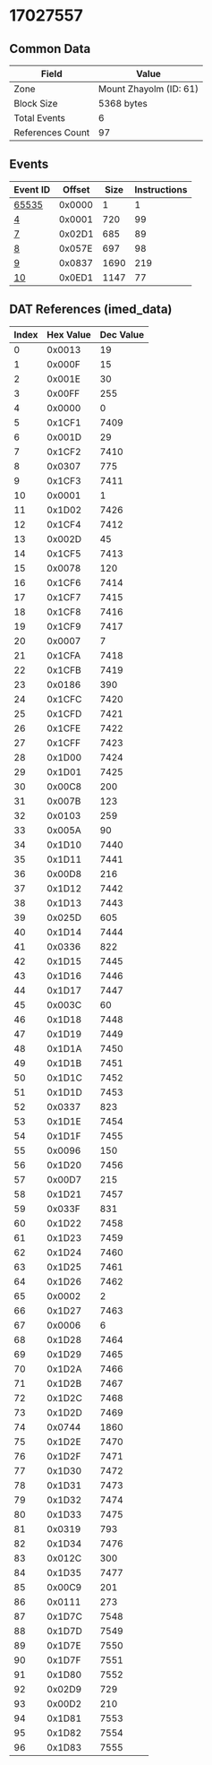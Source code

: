 # 17027557

## Common Data

| Field            | Value                  |
|------------------|------------------------|
| Zone             | Mount Zhayolm (ID: 61) |
| Block Size       | 5368 bytes             |
| Total Events     | 6                      |
| References Count | 97                     |

## Events

| Event ID            | Offset   |   Size |   Instructions |
|---------------------|----------|--------|----------------|
| [65535](./65535.md) | 0x0000   |      1 |              1 |
| [4](./4.md)         | 0x0001   |    720 |             99 |
| [7](./7.md)         | 0x02D1   |    685 |             89 |
| [8](./8.md)         | 0x057E   |    697 |             98 |
| [9](./9.md)         | 0x0837   |   1690 |            219 |
| [10](./10.md)       | 0x0ED1   |   1147 |             77 |

## DAT References (imed_data)

|   Index | Hex Value   |   Dec Value |
|---------|-------------|-------------|
|       0 | 0x0013      |          19 |
|       1 | 0x000F      |          15 |
|       2 | 0x001E      |          30 |
|       3 | 0x00FF      |         255 |
|       4 | 0x0000      |           0 |
|       5 | 0x1CF1      |        7409 |
|       6 | 0x001D      |          29 |
|       7 | 0x1CF2      |        7410 |
|       8 | 0x0307      |         775 |
|       9 | 0x1CF3      |        7411 |
|      10 | 0x0001      |           1 |
|      11 | 0x1D02      |        7426 |
|      12 | 0x1CF4      |        7412 |
|      13 | 0x002D      |          45 |
|      14 | 0x1CF5      |        7413 |
|      15 | 0x0078      |         120 |
|      16 | 0x1CF6      |        7414 |
|      17 | 0x1CF7      |        7415 |
|      18 | 0x1CF8      |        7416 |
|      19 | 0x1CF9      |        7417 |
|      20 | 0x0007      |           7 |
|      21 | 0x1CFA      |        7418 |
|      22 | 0x1CFB      |        7419 |
|      23 | 0x0186      |         390 |
|      24 | 0x1CFC      |        7420 |
|      25 | 0x1CFD      |        7421 |
|      26 | 0x1CFE      |        7422 |
|      27 | 0x1CFF      |        7423 |
|      28 | 0x1D00      |        7424 |
|      29 | 0x1D01      |        7425 |
|      30 | 0x00C8      |         200 |
|      31 | 0x007B      |         123 |
|      32 | 0x0103      |         259 |
|      33 | 0x005A      |          90 |
|      34 | 0x1D10      |        7440 |
|      35 | 0x1D11      |        7441 |
|      36 | 0x00D8      |         216 |
|      37 | 0x1D12      |        7442 |
|      38 | 0x1D13      |        7443 |
|      39 | 0x025D      |         605 |
|      40 | 0x1D14      |        7444 |
|      41 | 0x0336      |         822 |
|      42 | 0x1D15      |        7445 |
|      43 | 0x1D16      |        7446 |
|      44 | 0x1D17      |        7447 |
|      45 | 0x003C      |          60 |
|      46 | 0x1D18      |        7448 |
|      47 | 0x1D19      |        7449 |
|      48 | 0x1D1A      |        7450 |
|      49 | 0x1D1B      |        7451 |
|      50 | 0x1D1C      |        7452 |
|      51 | 0x1D1D      |        7453 |
|      52 | 0x0337      |         823 |
|      53 | 0x1D1E      |        7454 |
|      54 | 0x1D1F      |        7455 |
|      55 | 0x0096      |         150 |
|      56 | 0x1D20      |        7456 |
|      57 | 0x00D7      |         215 |
|      58 | 0x1D21      |        7457 |
|      59 | 0x033F      |         831 |
|      60 | 0x1D22      |        7458 |
|      61 | 0x1D23      |        7459 |
|      62 | 0x1D24      |        7460 |
|      63 | 0x1D25      |        7461 |
|      64 | 0x1D26      |        7462 |
|      65 | 0x0002      |           2 |
|      66 | 0x1D27      |        7463 |
|      67 | 0x0006      |           6 |
|      68 | 0x1D28      |        7464 |
|      69 | 0x1D29      |        7465 |
|      70 | 0x1D2A      |        7466 |
|      71 | 0x1D2B      |        7467 |
|      72 | 0x1D2C      |        7468 |
|      73 | 0x1D2D      |        7469 |
|      74 | 0x0744      |        1860 |
|      75 | 0x1D2E      |        7470 |
|      76 | 0x1D2F      |        7471 |
|      77 | 0x1D30      |        7472 |
|      78 | 0x1D31      |        7473 |
|      79 | 0x1D32      |        7474 |
|      80 | 0x1D33      |        7475 |
|      81 | 0x0319      |         793 |
|      82 | 0x1D34      |        7476 |
|      83 | 0x012C      |         300 |
|      84 | 0x1D35      |        7477 |
|      85 | 0x00C9      |         201 |
|      86 | 0x0111      |         273 |
|      87 | 0x1D7C      |        7548 |
|      88 | 0x1D7D      |        7549 |
|      89 | 0x1D7E      |        7550 |
|      90 | 0x1D7F      |        7551 |
|      91 | 0x1D80      |        7552 |
|      92 | 0x02D9      |         729 |
|      93 | 0x00D2      |         210 |
|      94 | 0x1D81      |        7553 |
|      95 | 0x1D82      |        7554 |
|      96 | 0x1D83      |        7555 |
